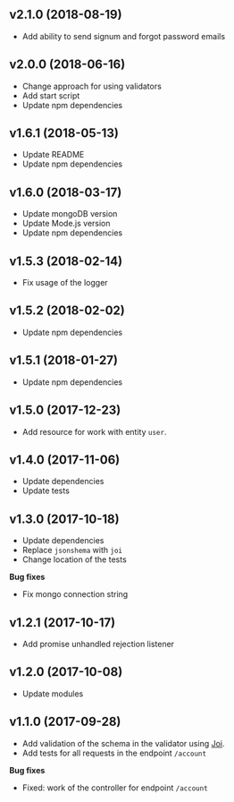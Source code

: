 ## v2.1.0 (2018-08-19)

* Add ability to send signum and forgot password emails

## v2.0.0 (2018-06-16)

* Change approach for using validators
* Add start script
* Update npm dependencies

## v1.6.1 (2018-05-13)

* Update README
* Update npm dependencies

## v1.6.0 (2018-03-17)

* Update mongoDB version
* Update Mode.js version
* Update npm dependencies

## v1.5.3 (2018-02-14)

* Fix usage of the logger

## v1.5.2 (2018-02-02)

* Update npm dependencies

## v1.5.1 (2018-01-27)

* Update npm dependencies

## v1.5.0 (2017-12-23)

* Add resource for work with entity `user`.

## v1.4.0 (2017-11-06)

* Update dependencies
* Update tests

## v1.3.0 (2017-10-18)

* Update dependencies
* Replace `jsonshema` with `joi`
* Change location of the tests

**Bug fixes**

* Fix mongo connection string

## v1.2.1 (2017-10-17)

* Add promise unhandled rejection listener

## v1.2.0 (2017-10-08)

* Update modules

## v1.1.0 (2017-09-28)

* Add validation of the schema in the validator using [Joi](https://github.com/hapijs/joi).
* Add tests for all requests in the endpoint `/account`

**Bug fixes**

* Fixed: work of the controller for endpoint `/account`
